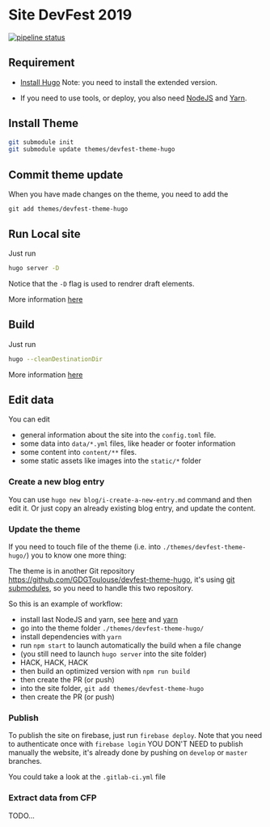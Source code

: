 # Site DevFest 2019

[![pipeline status](https://gitlab.com/devfest-toulouse/site-devfest-2019/badges/develop/pipeline.svg)](https://gitlab.com/devfest-toulouse/site-devfest-2019/commits/develop)

## Requirement

* [Install Hugo](https://gohugo.io/getting-started/installing/)
  Note: you need to install the extended version.

* If you need to use tools, or deploy, you also need [NodeJS](https://nodejs.org/en/) and [Yarn](https://yarnpkg.com/lang/en/docs/install).

## Install Theme

```bash
git submodule init
git submodule update themes/devfest-theme-hugo
```

## Commit theme update

When you have made changes on the theme, you need to add the

```
git add themes/devfest-theme-hugo
```

## Run Local site

Just run

```bash
hugo server -D
```

Notice that the `-D` flag is used to rendrer draft elements.

More information [here](https://gohugo.io/commands/hugo_server/)

## Build

Just run

```bash
hugo --cleanDestinationDir
```

More information [here](https://gohugo.io/commands/hugo/)

## Edit data

You can edit

* general information about the site into the `config.toml` file.
* some data into `data/*.yml` files, like header or footer information
* some content into `content/**` files.
* some static assets like images into the `static/*` folder

### Create a new blog entry

You can use `hugo new blog/i-create-a-new-entry.md` command and then edit it.
Or just copy an already existing blog entry, and update the content.

### Update the theme

If you need to touch file of the theme (i.e. into `./themes/devfest-theme-hugo/`) you to know one more thing:
 
The theme is in another Git repository <https://github.com/GDGToulouse/devfest-theme-hugo>,
it's using [git submodules](https://git-scm.com/book/en/v2/Git-Tools-Submodules),
so you need to handle this two repository.
 
So this is an example of workflow:
 
* install last NodeJS and yarn, see [here](https://github.com/creationix/nvm) and [yarn](https://yarnpkg.com/)
* go into the theme folder `./themes/devfest-theme-hugo/`
* install dependencies with `yarn`
* run `npm start` to launch automatically the build when a file change
* (you still need to launch `hugo server` into the site folder)
* HACK, HACK, HACK
* then build an optimized version with `npm run build`
* then create the PR (or push)
* into the site folder, `git add themes/devfest-theme-hugo`
* then create the PR (or push) 

### Publish

To publish the site on firebase, just run `firebase deploy`.
Note that you need to authenticate once with `firebase login`
YOU DON'T NEED to publish manually the website, it's already done by pushing on `develop` or `master` branches.
 
You could take a look at the `.gitlab-ci.yml` file


### Extract data from CFP

TODO...
